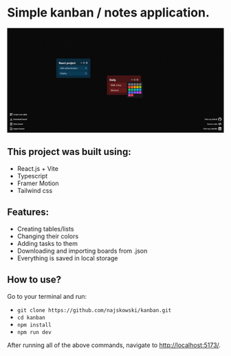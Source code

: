 # Simple kanban / notes application.
![alt text](./public/screenshot.png)

## This project was built using:
- React.js + Vite
- Typescript
- Framer Motion
- Tailwind css

## Features: 
- Creating tables/lists
- Changing their colors
- Adding tasks to them
- Downloading and importing boards from .json
- Everything is saved in local storage

## How to use?
Go to your terminal and run:
- ```git clone https://github.com/najskowski/kanban.git```  
- ```cd kanban```  
- ```npm install```  
- ```npm run dev```  

After running all of the above commands, navigate to [http://localhost:5173/](http://localhost:5173/).
